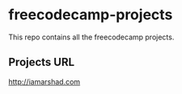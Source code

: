 # freecodecamp-projects
This repo contains all the freecodecamp projects.

## Projects URL
http://iamarshad.com
